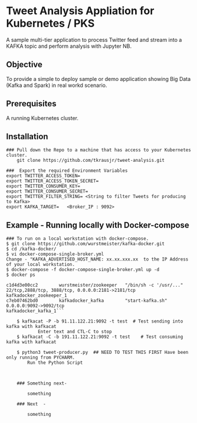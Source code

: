# Tweet Analysis Appliation for Kubernetes / PKS
A sample multi-tier application to process Twitter feed and stream into a KAFKA topic and perform analysis with Jupyter NB.

## Objective
To provide a simple to deploy sample or demo application showing Big Data (Kafka and Spark) in real workd scenario.

## Prerequisites
A running Kubernetes cluster.


## Installation

    ### Pull down the Repo to a machine that has access to your Kubernetes cluster.
        git clone https://github.com/tkrausjr/tweet-analysis.git

    ###  Export the required Environment Variables
	export TWITTER_ACCESS_TOKEN=
	export TWITTER_ACCESS_TOKEN_SECRET=
	export TWITTER_CONSUMER_KEY=
	export TWITTER_CONSUMER_SECRET=
	export TWITTER_FILTER_STRING= <String to filter Tweets for producing to Kafka>
	export KAFKA_TARGET=   <Broker_IP : 9092>




## Example - Running locally with Docker-compose

    ### To run on a local workstation with docker-compose.
    $ git clone https://github.com/wurstmeister/kafka-docker.git
    $ cd /kafka-docker/
    $ vi docker-compose-single-broker.yml
	Change - "KAFKA_ADVERTISED_HOST_NAME: xx.xx.xxx.xx  to the IP Address of your local workstation.
    $ docker-compose -f docker-compose-single-broker.yml up -d
    $ docker ps
```CONTAINER ID        IMAGE                    COMMAND                  PORTS                                                NAMES
c1d4d3e00cc2        wurstmeister/zookeeper   "/bin/sh -c '/usr/..."   22/tcp,2888/tcp, 3888/tcp, 0.0.0.0:2181->2181/tcp   kafkadocker_zookeeper_1
c7eb07462bd0        kafkadocker_kafka        "start-kafka.sh"         0.0.0.0:9092->9092/tcp                               kafkadocker_kafka_1```
	
    $ kafkacat -P -b 91.11.122.21:9092 -t test	# Test sending into kafka with kafkacat
	    	Enter text and CTL-C to stop
    $ kafkacat -C -b 191.11.122.21:9092 -t test    # Test consuming kafka with kafkacat
	
    $ python3 tweet-producer.py  ## NEED TO TEST THIS FIRST Have been only running from PYCHARM.
		Run the Python Script 
		


	### Something next-

		something

	### Next  -

		something


